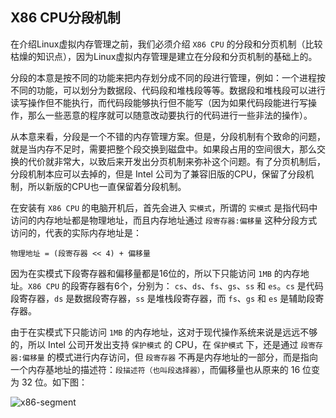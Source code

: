 ## X86 CPU分段机制
在介绍Linux虚拟内存管理之前，我们必须介绍 `X86 CPU` 的分段和分页机制（比较枯燥的知识点），因为Linux虚拟内存管理是建立在分段和分页机制的基础上的。

分段的本意是按不同的功能来把内存划分成不同的段进行管理，例如：一个进程按不同的功能，可以划分为数据段、代码段和堆栈段等等。数据段和堆栈段可以进行读写操作但不能执行，而代码段能够执行但不能写（因为如果代码段能进行写操作，那么一些恶意的程序就可以随意改动要执行的代码进行一些非法的操作）。

从本意来看，分段是一个不错的内存管理方案。但是，分段机制有个致命的问题，就是当内存不足时，需要把整个段交换到磁盘中。如果段占用的空间很大，那么交换的代价就非常大，以致后来开发出分页机制来弥补这个问题。有了分页机制后，分段机制本应可以去掉的，但是 Intel 公司为了兼容旧版的CPU，保留了分段机制，所以新版的CPU也一直保留着分段机制。

在安装有 `X86 CPU` 的电脑开机后，首先会进入 `实模式`，所谓的 `实模式` 是指代码中访问的内存地址都是物理地址，而且内存地址通过 `段寄存器:偏移量` 这种分段方式访问的，代表的实际内存地址是：
```
物理地址 = (段寄存器 << 4) + 偏移量
```
因为在实模式下段寄存器和偏移量都是16位的，所以下只能访问 `1MB` 的内存地址。`X86 CPU` 的段寄存器有6个，分别为： `cs`、`ds`、`fs`、`gs`、`ss` 和 `es`。`cs` 是代码段寄存器，`ds` 是数据段寄存器，`ss` 是堆栈段寄存器，而 `fs`、`gs` 和 `es` 是辅助段寄存器。

由于在实模式下只能访问 `1MB` 的内存地址，这对于现代操作系统来说是远远不够的，所以 Intel 公司开发出支持 `保护模式` 的 CPU，在 `保护模式` 下，还是通过 `段寄存器:偏移量` 的模式进行内存访问，但 `段寄存器` 不再是内存地址的一部分，而是指向一个内存基地址的描述符：`段描述符（也叫段选择器）`，而偏移量也从原来的 16 位变为 32 位。如下图：

![x86-segment](https://raw.githubusercontent.com/liexusong/linux-source-code-analyze/master/images/x86-segment.png)

